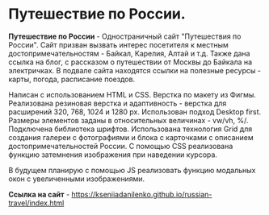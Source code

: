 # Путешествие по России.  
**Путешествие по России** - Одностраничный сайт "Путешествия по России". Сайт призван вызвать интерес посетителя к местным достопримечательностям - Байкал, Карелия, Алтай и т.д. Также дана ссылка на блог, с рассказом о путешествии от Москвы до Байкала на электричках. В подвале сайта находятся ссылки на полезные ресурсы - карты, погода, расписание поездов. 

Написан с использованием HTML и CSS. Верстка по макету из Фигмы. Реализована резиновая верстка и адаптивность - верстка для расширений 320, 768, 1024 и 1280 px. Использован подход Desktop first. Размеры элементов заданы в относительных величинах - vw/vh, %/. Подключена библиотека шрифтов. Использована технология Grid для создания галереи с фотографиями и блока с карточками с описанием достопримечательностей России. С помощью CSS реализована функцию затемнения изображения при наведении курсора. 

В будущем планирую с помощью JS реализовать функцию модальных окон с увеличенными изображениями.

**Ссылка на сайт** - https://kseniiadanilenko.github.io/russian-travel/index.html 
